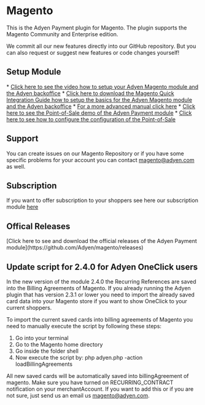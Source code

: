 Magento
=======

This is the Adyen Payment plugin for Magento. The plugin supports the Magento Community and Enterprise edition.

We commit all our new features directly into our GitHub repository.
But you can also request or suggest new features or code changes yourself!

<h2>Setup Module</h2>
* <a target="_blank" href="http://vimeo.com/94005128">Click here to see the video how to setup your Adyen Magento module and the Adyen backoffice</a>
* <a target="_blank" href="https://www.adyen.com/dam/jcr:80ea0213-02cd-43aa-8136-459a471d2a0d/MagentoQuickIntegrationManual.pdf">Click here to download the Magento Quick Integration Guide how to setup the basics for the Adyen Magento module and the Adyen backoffice</a>
* <a target="_blank" href="https://docs.adyen.com/display/TD/Magento+Integration">For a more advanced manual click here</a>
* <a target="_blank" href="https://vimeo.com/128983014">Click here to see the Point-of-Sale demo of the Adyen Payment module</a>
* <a target="_blank" href="https://vimeo.com/135459940">Click here to see how to configure the configuration of the Point-of-Sale</a>

<h2>Support</h2>
You can create issues on our Magento Repository or if you have some specific problems for your account you can contact <a href="mailto:magento@adyen.com">magento@adyen.com</a>  as well.

<h2>Subscription</h2>
If you want to offer subscription to your shoppers see here our subscription module <a target="_blank" href="https://github.com/Adyen/adyen-magento-subscription">here</a>

<h2>Offical Releases</h2>
[Click here to see and download the official releases of the Adyen Payment module](https://github.com/Adyen/magento/releases)

<h2>Update script for 2.4.0 for Adyen OneClick users</h2>
In the new version of the module 2.4.0 the Recurring References are saved into the Billing Agreements of Magento.
If you already running the Adyen plugin that has version 2.3.1 or lower you need to import the already saved card data into your Magento store if you want to show OneClick to your current shoppers.

To import the current saved cards into billing agreements of Magento you need to manually execute the script by following these steps:
1. Go into your terminal
2. Go to the Magento home directory
3. Go inside the folder shell
4. Now execute the script by: php adyen.php -action loadBillingAgreements

All new saved cards will be automatically saved into billingAgreement of magento. Make sure you have turned on RECURRING_CONTRACT notification on your merchantAccount. If you want to add this or if you are not sure, just send us an email us magento@adyen.com.